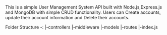 This is a simple User Management System API built with Node.js,Express.js and MongoDB with simple CRUD functionality. Users can Create accounts, update their account information and Delete their accounts.

Folder Structure -:
         |-controllers
         |-middleware
         |-models
         |-routes
         |-index.js
